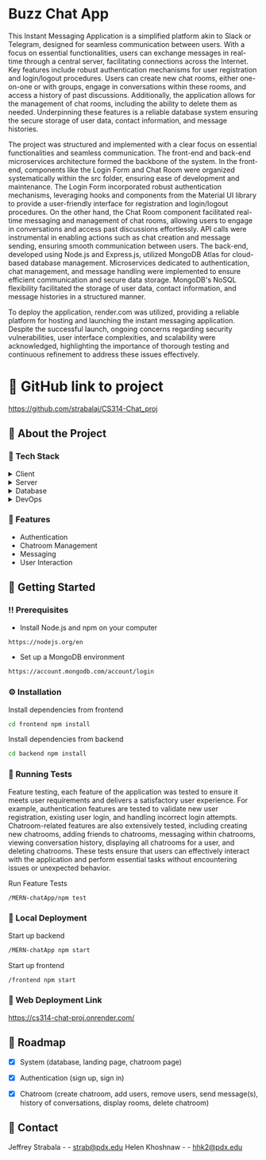 <h1>Buzz Chat App</h1>
<p>This Instant Messaging Application is a simplified platform akin to Slack or Telegram, designed for seamless communication between users. With a focus on essential functionalities, users can exchange messages in real-time through a central server, facilitating connections across the Internet. Key features include robust authentication mechanisms for user registration and login/logout procedures. Users can create new chat rooms, either one-on-one or with groups, engage in conversations within these rooms, and access a history of past discussions. Additionally, the application allows for the management of chat rooms, including the ability to delete them as needed. Underpinning these features is a reliable database system ensuring the secure storage of user data, contact information, and message histories.</p>

<p>The project was structured and implemented with a clear focus on essential functionalities and seamless communication. The front-end and back-end microservices architecture formed the backbone of the system. In the front-end, components like the Login Form and Chat Room were organized systematically within the src folder, ensuring ease of development and maintenance. The Login Form incorporated robust authentication mechanisms, leveraging hooks and components from the Material UI library to provide a user-friendly interface for registration and login/logout procedures. On the other hand, the Chat Room component facilitated real-time messaging and management of chat rooms, allowing users to engage in conversations and access past discussions effortlessly. API calls were instrumental in enabling actions such as chat creation and message sending, ensuring smooth communication between users. The back-end, developed using Node.js and Express.js, utilized MongoDB Atlas for cloud-based database management. Microservices dedicated to authentication, chat management, and message handling were implemented to ensure efficient communication and secure data storage. MongoDB's NoSQL flexibility facilitated the storage of user data, contact information, and message histories in a structured manner.
</p>
<p>
To deploy the application, render.com was utilized, providing a reliable platform for hosting and launching the instant messaging application. Despite the successful launch, ongoing concerns regarding security vulnerabilities, user interface complexities, and scalability were acknowledged, highlighting the importance of thorough testing and continuous refinement to address these issues effectively.
</p>


</div>

# :notebook_with_decorative_cover: GitHub link to project
https://github.com/strabalaj/CS314-Chat_proj 




## :star2: About the Project
### :space_invader: Tech Stack
<details> <summary>Client</summary> <ul>
<li><a href="">React</a></li>
<li><a href="">Chakra UI</a></li>
<li><a href="">Material UI</a></li>
<li><a href="">Socket.io-client</a></li>
</ul> </details>
<details> <summary>Server</summary> <ul>
<li><a href="">Node.js</a></li>
<li><a href="">Express</a></li>
<li><a href="">Socket.io</a></li>
</ul> </details>
<details> <summary>Database</summary> <ul>
<li><a href="">MongoDB</a></li>
</ul> </details>
<details> <summary>DevOps</summary> <ul>
<li><a href="https://cs314-chat-proj.onrender.com/">Render </a></li>
</ul> </details>

### :dart: Features
- Authentication
- Chatroom Management
- Messaging
- User Interaction


## :toolbox: Getting Started

### :bangbang: Prerequisites

- Install Node.js and npm on your computer
```bash
https://nodejs.org/en
```
- Set up a MongoDB environment
```bash
https://account.mongodb.com/account/login
```


### :gear: Installation

Install dependencies from frontend
```bash
cd frontend npm install
```
Install dependencies from backend
```bash
cd backend npm install
```


### :test_tube: Running Tests
<p>Feature testing, each feature of the application was tested to ensure it meets user requirements and delivers a satisfactory user experience. For example, authentication features are tested to validate new user registration, existing user login, and handling incorrect login attempts. Chatroom-related features are also extensively tested, including creating new chatrooms, adding friends to chatrooms, messaging within chatrooms, viewing conversation history, displaying all chatrooms for a user, and deleting chatrooms. These tests ensure that users can effectively interact with the application and perform essential tasks without encountering issues or unexpected behavior.
</p>

Run Feature Tests
```bash
/MERN-chatApp/npm test
```

### :triangular_flag_on_post: Local Deployment

Start up backend
```bash
/MERN-chatApp npm start
```
Start up frontend
```bash
/frontend npm start
```

### :triangular_flag_on_post: Web Deployment Link

https://cs314-chat-proj.onrender.com/


## :compass: Roadmap

* [x] System (database, landing page, chatroom page)
* [x] Authentication (sign up, sign in)
* [x] Chatroom (create chatroom, add users, remove users, send message(s), history of conversations, display rooms, delete chatroom)


## :handshake: Contact

Jeffrey Strabala - - strab@pdx.edu
Helen Khoshnaw - - hhk2@pdx.edu

